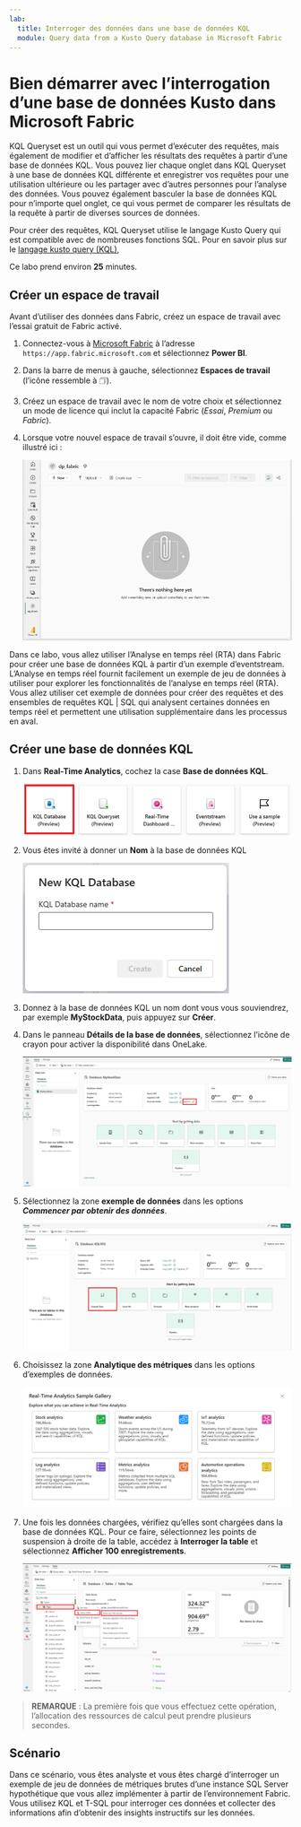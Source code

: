 ```yaml
---
lab:
  title: Interroger des données dans une base de données KQL
  module: Query data from a Kusto Query database in Microsoft Fabric
---
```

# Bien démarrer avec l’interrogation d’une base de données Kusto dans Microsoft Fabric
KQL Queryset est un outil qui vous permet d’exécuter des requêtes, mais également de modifier et d’afficher les résultats des requêtes à partir d’une base de données KQL. Vous pouvez lier chaque onglet dans KQL Queryset à une base de données KQL différente et enregistrer vos requêtes pour une utilisation ultérieure ou les partager avec d’autres personnes pour l’analyse des données. Vous pouvez également basculer la base de données KQL pour n’importe quel onglet, ce qui vous permet de comparer les résultats de la requête à partir de diverses sources de données.

Pour créer des requêtes, KQL Queryset utilise le langage Kusto Query qui est compatible avec de nombreuses fonctions SQL. Pour en savoir plus sur le [langage kusto query (KQL)](https://learn.microsoft.com/en-us/azure/data-explorer/kusto/query/?context=%2Ffabric%2Fcontext%2Fcontext), 

Ce labo prend environ **25** minutes.

## Créer un espace de travail

Avant d’utiliser des données dans Fabric, créez un espace de travail avec l’essai gratuit de Fabric activé.

1. Connectez-vous à [Microsoft Fabric](https://app.fabric.microsoft.com) à l’adresse `https://app.fabric.microsoft.com` et sélectionnez **Power BI**.
2. Dans la barre de menus à gauche, sélectionnez **Espaces de travail** (l’icône ressemble à &#128455;).
3. Créez un espace de travail avec le nom de votre choix et sélectionnez un mode de licence qui inclut la capacité Fabric (*Essai*, *Premium* ou *Fabric*).
4. Lorsque votre nouvel espace de travail s’ouvre, il doit être vide, comme illustré ici :

    ![Capture d’écran d’un espace de travail vide dans Power BI.](./Images/new-workspace.png)

Dans ce labo, vous allez utiliser l’Analyse en temps réel (RTA) dans Fabric pour créer une base de données KQL à partir d’un exemple d’eventstream. L’Analyse en temps réel fournit facilement un exemple de jeu de données à utiliser pour explorer les fonctionnalités de l’analyse en temps réel (RTA). Vous allez utiliser cet exemple de données pour créer des requêtes et des ensembles de requêtes KQL | SQL qui analysent certaines données en temps réel et permettent une utilisation supplémentaire dans les processus en aval.

## Créer une base de données KQL

1. Dans **Real-Time Analytics**, cochez la case **Base de données KQL**.

   ![Image du choix de la base de données kql](./Images/select-kqldatabase.png)

2. Vous êtes invité à donner un **Nom** à la base de données KQL

   ![Image du nom de la base de données kql](./Images/name-kqldatabase.png)

3. Donnez à la base de données KQL un nom dont vous vous souviendrez, par exemple **MyStockData**, puis appuyez sur **Créer**.

4. Dans le panneau **Détails de la base de données**, sélectionnez l’icône de crayon pour activer la disponibilité dans OneLake.

   ![Image de l’activation de onelake](./Images/enable-onelake-availability.png)

5. Sélectionnez la zone **exemple de données** dans les options ***Commencer par obtenir des données***.
 
   ![Image des options de sélection avec exemple de données mis en évidence](./Images/load-sample-data.png)

6. Choisissez la zone **Analytique des métriques** dans les options d’exemples de données.

   ![Image du choix des données analytiques pour le labo](./Images/create-sample-data.png)

7. Une fois les données chargées, vérifiez qu’elles sont chargées dans la base de données KQL. Pour ce faire, sélectionnez les points de suspension à droite de la table, accédez à **Interroger la table** et sélectionnez **Afficher 100 enregistrements**.

    ![Image de la sélection des 100 premiers fichiers de la table RawServerMetrics](./Images/rawservermetrics-top-100.png)

> **REMARQUE** : La première fois que vous effectuez cette opération, l’allocation des ressources de calcul peut prendre plusieurs secondes.

## Scénario
Dans ce scénario, vous êtes analyste et vous êtes chargé d’interroger un exemple de jeu de données de métriques brutes d’une instance SQL Server hypothétique que vous allez implémenter à partir de l’environnement Fabric. Vous utilisez KQL et T-SQL pour interroger ces données et collecter des informations afin d’obtenir des insights instructifs sur les données.

